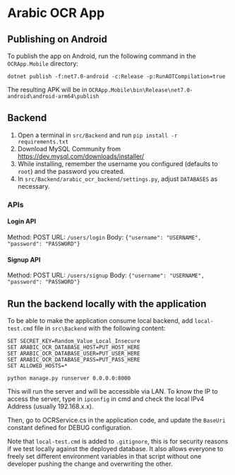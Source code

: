 # Arabic OCR App

## Publishing on Android

To publish the app on Android, run the following command in the `OCRApp.Mobile` directory:

```
dotnet publish -f:net7.0-android -c:Release -p:RunAOTCompilation=true
```

The resulting APK will be in `OCRApp.Mobile\bin\Release\net7.0-android\android-arm64\publish`

## Backend

1. Open a terminal in `src/Backend` and run `pip install -r requirements.txt`
1. Download MySQL Community from <https://dev.mysql.com/downloads/installer/>
1. While installing, remember the username you configured (defaults to `root`) and the password you created.
1. In `src/Backend/arabic_ocr_backend/settings.py`, adjust `DATABASES` as necessary.

### APIs

#### Login API

Method: POST
URL: `/users/login`
Body: `{"username": "USERNAME", "password": "PASSWORD"}`

#### Signup API

Method: POST
URL: `/users/signup`
Body: `{"username": "USERNAME", "password": "PASSWORD"}`

## Run the backend locally with the application

To be able to make the application consume local backend, add `local-test.cmd` file in `src\Backend` with the following content:

```
SET SECRET_KEY=Random_Value_Local_Insecure
SET ARABIC_OCR_DATABASE_HOST=PUT_HOST_HERE
SET ARABIC_OCR_DATABASE_USER=PUT_USER_HERE
SET ARABIC_OCR_DATABASE_PASS=PUT_PASS_HERE
SET ALLOWED_HOSTS=*

python manage.py runserver 0.0.0.0:8000
```

This will run the server and will be accessible via LAN. To know the IP to access the server, type in `ipconfig` in cmd and check the local IPv4 Address (usually 192.168.x.x).

Then, go to OCRService.cs in the application code, and update the `BaseUri` constant defined for DEBUG configuration.

Note that `local-test.cmd` is added to `.gitignore`, this is for security reasons if we test locally against the deployed database.
It also allows everyone to freely set different environment variables in that script without one developer pushing the change and overwriting the other.
